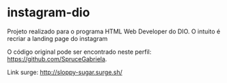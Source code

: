 # instagram-dio
Projeto realizado para o programa HTML Web Developer do DIO. O intuito é recriar a landing page do instagram

O código original pode ser encontrado neste perfil: https://github.com/SpruceGabriela.

Link surge: http://sloppy-sugar.surge.sh/
